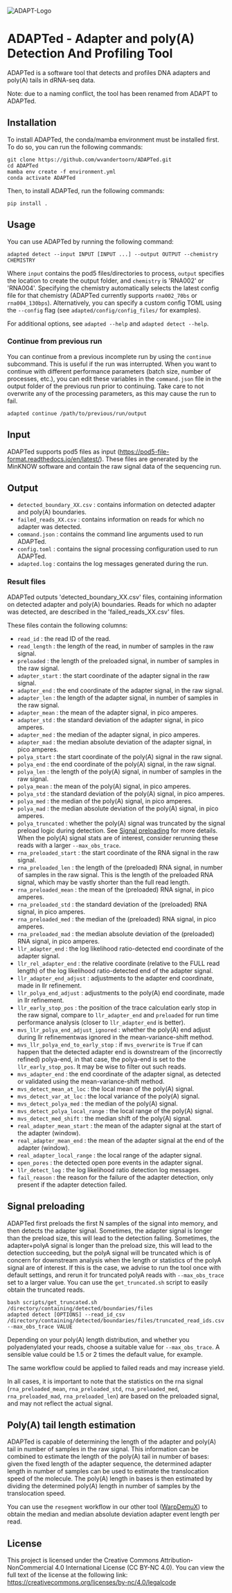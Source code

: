 ![ADAPT-Logo](images/logo.png)

# ADAPTed - Adapter and poly(A) Detection And Profiling Tool

ADAPTed is a software tool that detects and profiles DNA adapters and poly(A) tails in dRNA-seq data.

Note: due to a naming conflict, the tool has been renamed from ADAPT to ADAPTed.

## Installation

To install ADAPTed, the conda/mamba environment must be installed first. To do so, you can run the following commands:

```
git clone https://github.com/wvandertoorn/ADAPTed.git
cd ADAPTed
mamba env create -f environment.yml
conda activate ADAPTed
```

Then, to install ADAPTed, run the following commands:

```
pip install .
```

## Usage

You can use ADAPTed by running the following command:

```
adapted detect --input INPUT [INPUT ...] --output OUTPUT --chemistry CHEMISTRY
```

Where `input` contains the pod5 files/directories to process, `output` specifies the location to create the output folder, and `chemistry` is 'RNA002' or 'RNA004'. Specifying the chemistry automatically selects the latest config file for that chemistry (ADAPTed currently supports `rna002_70bs` or `rna004_130bps`). Alternatively, you can specify a custom config TOML using the `--config` flag (see `adapted/config/config_files/` for examples).

For additional options, see `adapted --help` and `adapted detect --help`.

### Continue from previous run

You can continue from a previous incomplete run by using the `continue` subcommand. This is useful if the run was interrupted. When you want to continue with different performance parameters (batch size, number of processes, etc.), you can edit these variables in the `command.json` file in the output folder of the previous run prior to continuing. Take care to not overwrite any of the processing parameters, as this may cause the run to fail.

```
adapted continue /path/to/previous/run/output
```

## Input

ADAPTed supports pod5 files as input (<https://pod5-file-format.readthedocs.io/en/latest/>). These files are generated by the MinKNOW software and contain the raw signal data of the sequencing run.

## Output

- `detected_boundary_XX.csv` : contains information on detected adapter and poly(A) boundaries.
- `failed_reads_XX.csv` : contains information on reads for which no adapter was detected.
- `command.json` : contains the command line arguments used to run ADAPTed.
- `config.toml` : contains the signal processing configuration used to run ADAPTed.
- `adapted.log` : contains the log messages generated during the run.

### Result files

ADAPTed outputs 'detected_boundary_XX.csv' files, containing information on detected adapter and poly(A) boundaries.
Reads for which no adapter was detected, are described in the 'failed_reads_XX.csv' files.

These files contain the following columns:

- `read_id` : the read ID of the read.
- `read_length` : the length of the read, in number of samples in the raw signal.
- `preloaded` : the length of the preloaded signal, in number of samples in the raw signal.
- `adapter_start` : the start coordinate of the adapter signal in the raw signal.
- `adapter_end` : the end coordinate of the adapter signal, in the raw signal.
- `adapter_len` : the length of the adapter signal, in number of samples in the raw signal.
- `adapter_mean` : the mean of the adapter signal, in pico amperes.
- `adapter_std` : the standard deviation of the adapter signal, in pico amperes.
- `adapter_med` : the median of the adapter signal, in pico amperes.
- `adapter_mad` : the median absolute deviation of the adapter signal, in pico amperes.
- `polya_start` : the start coordinate of the poly(A) signal in the raw signal.
- `polya_end` : the end coordinate of the poly(A) signal, in the raw signal.
- `polya_len` : the length of the poly(A) signal, in number of samples in the raw signal.
- `polya_mean` : the mean of the poly(A) signal, in pico amperes.
- `polya_std` : the standard deviation of the poly(A) signal, in pico amperes.
- `polya_med` : the median of the poly(A) signal, in pico amperes.
- `polya_mad` : the median absolute deviation of the poly(A) signal, in pico amperes.
- `polya_truncated` : whether the poly(A) signal was truncated by the signal preload logic during detection. See [Signal preloading](#signal-preloading) for more details. When the poly(A) signal stats are of interest, consider rerunning these reads with a larger `--max_obs_trace`.
- `rna_preloaded_start` : the start coordinate of the RNA signal in the raw signal.
- `rna_preloaded_len` : the length of the (preloaded) RNA signal, in number of samples in the raw signal. This is the length of the preloaded RNA signal, which may be vastly shorter than the full read length.
- `rna_preloaded_mean` : the mean of the (preloaded) RNA signal, in pico amperes.
- `rna_preloaded_std` : the standard deviation of the (preloaded) RNA signal, in pico amperes.
- `rna_preloaded_med` : the median of the (preloaded) RNA signal, in pico amperes.
- `rna_preloaded_mad` : the median absolute deviation of the (preloaded) RNA signal, in pico amperes.
- `llr_adapter_end` : the log likelihood ratio-detected end coordinate of the adapter signal.
- `llr_rel_adapter_end` : the relative coordinate (relative to the FULL read length) of the log likelihood ratio-detected end of the adapter signal.
- `llr_adapter_end_adjust` : adjustments to the adapter end coordinate, made in llr refinement.
- `llr_polya_end_adjust` : adjustments to the poly(A) end coordinate, made in llr refinement.
- `llr_early_stop_pos` : the position of the trace calculation early stop in the raw signal, compare to `llr_adapter_end` and `preloaded` for run time performance analysis (closer to `llr_adapter_end` is better).
- `mvs_llr_polya_end_adjust_ignored` : whether the poly(A) end adjust during llr refinementwas ignored in the mean-variance-shift method.
- `mvs_llr_polya_end_to_early_stop` : if `mvs_overwrite` is `True` if can happen that the detected adapter end is downstream of the (incorrectly refined) polya-end, in that case, the polya-end is set to the `llr_early_stop_pos`. It may be wise to filter out such reads.
- `mvs_adapter_end` : the end coordinate of the adapter signal, as detected or validated using the mean-variance-shift method.
- `mvs_detect_mean_at_loc` : the local mean of the poly(A) signal.
- `mvs_detect_var_at_loc` : the local variance of the poly(A) signal.
- `mvs_detect_polya_med` : the median of the poly(A) signal.
- `mvs_detect_polya_local_range` : the local range of the poly(A) signal.
- `mvs_detect_med_shift` : the median shift of the poly(A) signal.
- `real_adapter_mean_start` : the mean of the adapter signal at the start of the adapter (window).
- `real_adapter_mean_end` : the mean of the adapter signal at the end of the adapter (window).
- `real_adapter_local_range` : the local range of the adapter signal.
- `open_pores` : the detected open pore events in the adapter signal.
- `llr_detect_log` : the log likelihood ratio detection log messages.
- `fail_reason` : the reason for the failure of the adapter detection, only present if the adapter detection failed.

## Signal preloading

ADAPTed first preloads the first N samples of the signal into memory, and then detects the adapter signal.
Sometimes, the adapter signal is longer than the preload size, this will lead to the detection failing.
Sometimes, the adapter+polyA signal is longer than the preload size, this will lead to the detection succeeding, but the polyA signal will be truncated which is of concern for downstream analysis when the length or statistics of the polyA signal are of interest.
If this is the case, we advise to run the tool once with default settings, and rerun it for truncated polyA reads with `--max_obs_trace` set to a larger value. You can use the `get_truncated.sh` script to easily obtain the truncated reads.

```
bash scripts/get_truncated.sh /directory/containing/detected/boundaries/files
adapted detect [OPTIONS] --read_id_csv /directory/containing/detected/boundaries/files/truncated_read_ids.csv --max_obs_trace VALUE
```

Depending on your poly(A) length distribution, and whether you polyadenylated your reads, choose a suitable value for `--max_obs_trace`.
A sensible value could be 1.5 or 2 times the default value, for example.

The same workflow could be applied to failed reads and may increase yield.

In all cases, it is important to note that the statistics on the rna signal (`rna_preloaded_mean`, `rna_preloaded_std`, `rna_preloaded_med`, `rna_preloaded_mad`, `rna_preloaded_len`) are based on the preloaded signal, and may not reflect the actual signal.

## Poly(A) tail length estimation

ADAPTed is capable of determining the length of the adapter and poly(A) tail in number of samples in the raw signal. This information can be combined to estimate the length of the poly(A) tail in number of bases: given the fixed length of the adapter sequence, the determined adapter length in number of samples can be used to estimate the translocation speed of the molecule. The poly(A) length in bases is then estimated by dividing the determined poly(A) length in number of samples by the translocation speed.

You can use the `resegment` workflow in our other tool ([WarpDemuX](https://github.com/KleistLab/WarpDemuX)) to obtain the median and median absolute deviation adapter event length per read.

## License

This project is licensed under the Creative Commons Attribution-NonCommercial 4.0 International License (CC BY-NC 4.0). You can view the full text of the license at the following link:
<https://creativecommons.org/licenses/by-nc/4.0/legalcode>
